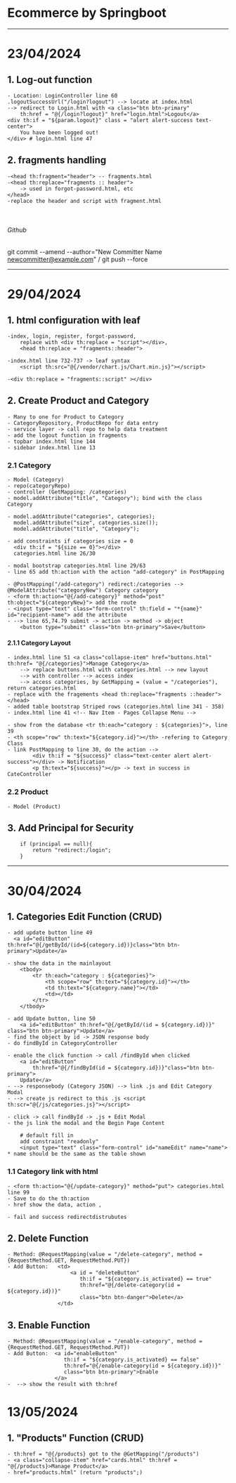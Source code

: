 # Ecommerce by Springboot
___
# <b> 23/04/2024 </b>
## 1. Log-out function
    - Location: LoginController line 60
    .logoutSuccessUrl("/login?logout") --> locate at index.html
    --> redirect to Login.html with <a class="btn btn-primary" 
        th:href = "@{/login?logout}" href="login.html">Logout</a>
    <div th:if = "${param.logout}" class = "alert alert-success text-center">
        You have been logged out!
    </div> # login.html line 47

## 2. fragments handling
    -<head th:fragment="header"> -- fragments.html
    -<head th:replace="fragments :: header"> 
        -> used in forgot-password.html, etc 
    </head>
    -replace the header and script with fragment.html
<br> <!-- Empty line or line break -->

###### Github
git commit --amend --author="New Committer Name <newcommitter@example.com>" / git push --force

---

# <b> 29/04/2024 </b>
## 1. html configuration with leaf
    -index, login, register, forgot-password, 
        replace with <div th:replace = "script"></div>, 
        <head th:replace = "fragments::header">

    -index.html line 732-737 -> leaf syntax
        <script th:src="@{/vendor/chart.js/Chart.min.js}"></script>

    -<div th:replace = "fragments::script" ></div>

## 2. Create Product and Category
    - Many to one for Product to Category
    - CategoryRepository, ProductRepo for data entry
    - service layer -> call repo to help data treatment
    - add the logout function in fragments
    - topbar index.html line 144 
    - sidebar index.html line 13

### 2.1 Category
    - Model (Category)
    - repo(categoryRepo)
    - controller (GetMapping: /categories)
    - model.addAttribute("title", "Category"); bind with the class Category
    
    - model.addAttribute("categories", categories);
      model.addAttribute("size", categories.size());
      model.addAttribute("title", "Category");

    - add constraints if categories size = 0
      <div th:if = "${size == 0}"></div> 
      categories.html line 26/30

    - modal bootstrap categories.html line 29/63
    - line 65 add th:action with the action "add-category" in PostMapping

    - @PostMapping("/add-category") redirect:/categories --> @ModelAttribute("categoryNew") Category category
    - <form th:action="@{/add-category}" method="post" th:object="${categoryNew}"> add the route
    - <input type="text" class="form-control" th:field = "*{name}" id="recipient-name"> add the attribute
    - --> line 65,74.79 submit -> action -> method -> object
        <button type="submit" class="btn btn-primary">Save</button>

#### 2.1.1 Category Layout
    - index.html line 51 <a class="collapse-item" href="buttons.html" th:href= "@{/categories}">Manage Category</a>
        --> replace buttons.html with categories.html --> new layout
        --> with controller --> access index 
        --> access categories, by GetMapping = (value = "/categories"), return categories.html 
    - replace with the fragements <head th:replace="fragments ::header"> </head>
    - added table bootstrap Striped rows (categories.html line 341 - 358)
    - index.html line 41 <!-- Nav Item - Pages Collapse Menu -->

    - show from the database <tr th:each="category : ${categories}">, line 39
    - <th scope="row" th:text="${category.id}"></th> -refering to Category Class
    - link PostMapping to line 30, do the action --> 
            <div th:if = "${success}" class="text-center alert alert-success"></div> -> Notification
            <p th:text="${success}"></p> -> text in success in CateController

### 2.2 Product
    - Model (Product)

## 3. Add Principal for Security
        if (principal == null){
            return "redirect:/login";
        }

---

# <b> 30/04/2024 </b>
## 1. Categories Edit Function (CRUD)
    - add update button line 49
      <a id="editButton" th:href="@{/getById/(id=${category.id})}class="btn btn-primary">Update</a>
    
    - show the data in the mainlayout 
        <tbody>
            <tr th:each="category : ${categories}">
                <th scope="row" th:text="${category.id}"></th>
                <td th:text="${category.name}"></td>
                <td></td>
            </tr>
        </tbody>
    
    - add Update button, line 50
        <a id="editButton" th:href="@{/getById/(id = ${category.id})}" class="btn btn-primary">Update</a>
    - find the object by id -> JSON response body
    - do findById in CategoryController
    
    - enable the click function -> call /findById when clicked
        <a id="editButton"
            th:href="@{/findById(id = ${category.id})}"class="btn btn-primary">
        Update</a>
    - --> responsebody (Category JSON) --> link .js and Edit Category Modal
    - --> create js redirect to this .js <script th:scr="@{/js/categories.js}"></script>

    - click -> call findById -> .js + Edit Modal
    - the js link the modal and the Begin Page Content 

        # default fill in
        add constraint "readonly" 
        <input type="text" class="form-control" id="nameEdit" name="name"> * name should be the same as the table shown
    
### 1.1 Category link with html
    - <form th:action="@{/update-category}" method="put"> categories.html line 99
    - Save to do the th:action
    - href show the data, action , 

    - fail and success redirectdistrubutes

## 2. Delete Function
    - Method: @RequestMapping(value = "/delete-category", method = {RequestMethod.GET, RequestMethod.PUT})
    - Add Button:   <td>
                        <a id = "deleteButton" 
                           th:if = "${category.is_activated} == true"
                           th:href="@{/delete-category(id = ${category.id})}" 
                           class="btn btn-danger">Delete</a>
                    </td>

## 3. Enable Function
    - Method: @RequestMapping(value = "/enable-category", method = {RequestMethod.GET, RequestMethod.PUT})
    - Add Button:  <a id="enableButton" 
                      th:if = "${category.is_activated} == false"
                      th:href="@{/enable-category(id = ${category.id})}" 
                      class="btn btn-primary">Enable
                   </a>
    -  --> show the result with th:href

# <b> 13/05/2024 </b>
## 1. "Products" Function (CRUD)
    - th:href = "@{/products} got to the @GetMapping("/products")
    - <a class="collapse-item" href="cards.html" th:href = "@{/products}>Manage Product</a>
    - href="products.html" (return "products";)




